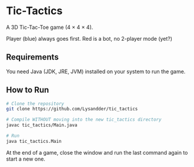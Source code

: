 # Tic-Tactics

A 3D Tic-Tac-Toe game (4 × 4 × 4).

Player (blue) always goes first.
Red is a bot, no 2-player mode (yet?)

## Requirements
You need Java (JDK, JRE, JVM) installed on your system to run the game.

## How to Run
```bash
# Clone the repository
git clone https://github.com/Lysandder/tic_tactics

# Compile WITHOUT moving into the new tic_tactics directory
javac tic_tactics/Main.java

# Run
java tic_tactics.Main
```
At the end of a game, close the window and run the last command again to start a new one.
